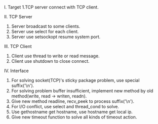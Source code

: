 I. Target
1.TCP server connect with TCP client.

II. TCP Server
1. Server broadcast to some clients.
2. Server use select for each client.
3. Server use setsockopt resume system port.

III. TCP Client
1. Client use thread to write or read message.
2. Client use shutdown to close connect.

IV. Interface
1. For solving socket(TCP)'s sticky package problem, use special suffix('\n').
2. For solving problem buffer insufficient, implement new method by old method(write, read -> writen, readn).
3. Give new method readline, recv_peek to process suffix('\n').
4. For I/O conflict, use select and thread_cond to solve.
5. Use gethostname get hostname, use hostname get local ip.
6. Give new timeout function to solve all kinds of timeout action.
